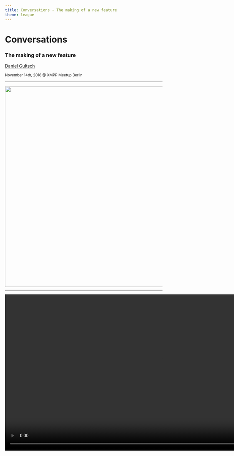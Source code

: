 ```yaml
---
title: Conversations - The making of a new feature
theme: league
---
```

# Conversations
### The making of a new feature
[Daniel Gultsch](https://gultsch.de)
<p><small>November 14th, 2018 @ XMPP Meetup Berlin</small</p>

---

<img style="width: 640px; border: 0px;" src="images/berlin/4223.png"/>

---

<video style="height: 500px; border: 0px;" src="videos/berlin/quicksy.mp4" controls/>

---

## Copying WhatsApp the right way
### The walled garden with unlocked gates
[Daniel Gultsch](https://gultsch.de)
<p><small>November 14th, 2018 @ XMPP Meetup Berlin</small</p>

---

### Introducing Quicksy
* Free as in beer
* Compatible with Jabber
 - Quicksy users can discover regular Jabber users
 - Jabber users can add Quicksy users `+15554435222@quicksy.im`
* Regular XMPP client under the hood
 - Limited to one Quicksy account
 - Can add regular Jabber contacts

---

## Ok. But Why?

---

### Top Five reasons for Quicksy
* Low barrier entry
* Nothing changes for existing Jabber users
* Not cannibalizing on Conversations and c.im revenue
* Gateway drug to Conversations
* Business model

---

### The Quicksy Directory
* Quicksy users discover regular Jabber ssers that are listed in the Quicksy Directory
* Verify phone number and Jabber ID
* Entry fee
* Unfair but:
 - de facto standard when users pay for their friends
 - I don’t have billionaire friends

---

### Summary
* Conversations is what you use; Quicksy is what you give to your friends
* Get listed on the Quicksy directory with voucher code **`Datengarten`**

---

## Let’s get technical

---

### Gradle build flavor
```bash
.
└── src
    ├── conversations
    │   └── java
    │       └── WelcomeActivity.java
    ├── main
    │   └── java
    │       ├── ConversationsActivity.java
    │       └── StartConversationsActivity.java
    └── quicksy
        └── java
            ├── PhoneNumberActivity.java
            └── VerificationActivity.java
```

---

### HTTP API for sign up

* Request SMS verification token
 - `GET /authentication/+phoneNumber`
* Change password / create account
 - `POST /password/`
 - Authenticate with phone number and SMS token

---

### HTTP API for sign up (2)

* HTTP Error codes and HTTP Headers
* Robust and future-proof (hopefully)
 - version check
 - communicate system languge to SMS provider
 - communicate retry interval
 - conflict when still logged in
 -  …

---

### XMPP API for sync

```xml
<iq type="get" to="api.quicksy.im">
  <phone-book ver="ZkGaTLM5frg0OH+LESQYJUZK1FA="
              xmlns="im.quicksy.synchronization:0">
    <entry number="+442079460100"/>
    <entry number="+442079460200"/>
    <entry number="+442079460300"/>
    <entry number="+442079460500"/>
    <entry number="+4915146788794"/>
  </phone-book>
</iq>
```

---

### XMPP API for sync (2)

```xml
<iq type="result" from="api.quicksy.im" to="…">
  <phone-book xmlns="im.quicksy.synchronization:0">
    <entry number="+442079460100">
      <jid>+442079460100@quicksy.im</jid>
    </entry>
    <entry number="+442079460200">
      <jid>+442079460200@quicksy.im</jid>
    </entry>
    <entry number="+4915146788794">
      <jid>+4915146788794@quicksy.im</jid>
      <jid>derdaniel@xmpp.zone</jid>
    </entry>
  </phone-book>
</iq>
```

---

### XMPP API for sync (3)

```xml
<!--no changes determined by hash in ver='' attribute -->
<iq type="result" from="api.quicksy.im" />
```
